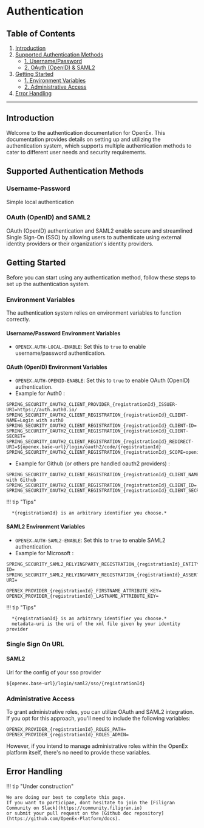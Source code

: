 # Authentication

## Table of Contents

1. [Introduction](#introduction)
2. [Supported Authentication Methods](#supported-authentication-methods)
   - [1. Username/Password](#username-password)
   - [2. OAuth (OpenID) & SAML2](#oauth-openid-and-saml2)
3. [Getting Started](#getting-started)
   - [1. Environment Variables](#environment-variables)
   - [2. Administrative Access](#administrative-access)
4. [Error Handling](#error-handling)

---

## Introduction

Welcome to the authentication documentation for OpenEx. This documentation provides details on setting up and utilizing the authentication system, which supports multiple authentication methods to cater to different user needs and security requirements.

## Supported Authentication Methods

### Username-Password

Simple local authentication

### OAuth (OpenID) and SAML2

OAuth (OpenID) authentication and SAML2 enable secure and streamlined Single Sign-On (SSO) by allowing users to authenticate using external identity providers or their organization's identity providers.

## Getting Started

Before you can start using any authentication method, follow these steps to set up the authentication system.

### Environment Variables

The authentication system relies on environment variables to function correctly.

#### Username/Password Environment Variables

- `OPENEX.AUTH-LOCAL-ENABLE`: Set this to `true` to enable username/password authentication.

#### OAuth (OpenID) Environment Variables

- `OPENEX.AUTH-OPENID-ENABLE`: Set this to `true` to enable OAuth (OpenID) authentication.
- Example for Auth0 :

```properties
SPRING_SECURITY_OAUTH2_CLIENT_PROVIDER_{registrationId}_ISSUER-URI=https://auth.auth0.io/
SPRING_SECURITY_OAUTH2_CLIENT_REGISTRATION_{registrationId}_CLIENT-NAME=Login with auth0
SPRING_SECURITY_OAUTH2_CLIENT_REGISTRATION_{registrationId}_CLIENT-ID=
SPRING_SECURITY_OAUTH2_CLIENT_REGISTRATION_{registrationId}_CLIENT-SECRET=
SPRING_SECURITY_OAUTH2_CLIENT_REGISTRATION_{registrationId}_REDIRECT-URI=${openex.base-url}/login/oauth2/code/{registrationId}
SPRING_SECURITY_OAUTH2_CLIENT_REGISTRATION_{registrationId}_SCOPE=openid,profile,email
```

- Example for Github (or others pre handled oauth2 providers) :

```properties
SPRING_SECURITY_OAUTH2_CLIENT_REGISTRATION_{registrationId}_CLIENT_NAME=Login with Github
SPRING_SECURITY_OAUTH2_CLIENT_REGISTRATION_{registrationId}_CLIENT_ID=
SPRING_SECURITY_OAUTH2_CLIENT_REGISTRATION_{registrationId}_CLIENT_SECRET=
```

!!! tip "Tips"

      *{registrationId} is an arbitrary identifier you choose.*

#### SAML2 Environment Variables

- `OPENEX.AUTH-SAML2-ENABLE`: Set this to `true` to enable SAML2 authentication.
- Example for Microsoft :

```properties
SPRING_SECURITY_SAML2_RELYINGPARTY_REGISTRATION_{registrationId}_ENTITY-ID=
SPRING_SECURITY_SAML2_RELYINGPARTY_REGISTRATION_{registrationId}_ASSERTINGPARTY_METADATA-URI=

OPENEX_PROVIDER_{registrationId}_FIRSTNAME_ATTRIBUTE_KEY=
OPENEX_PROVIDER_{registrationId}_LASTNAME_ATTRIBUTE_KEY=
```

!!! tip "Tips"
     
      *{registrationId} is an arbitrary identifier you choose.*
      metadata-uri is the uri of the xml file given by your identity provider

### Single Sign On URL

#### SAML2

Url for the config of your sso provider
```
${openex.base-url}/login/saml2/sso/{registrationId}
```


### Administrative Access

To grant administrative roles, you can utilize OAuth and SAML2 integration. If you opt for this approach, you'll need to include the following variables:

```properties
OPENEX_PROVIDER_{registrationId}_ROLES_PATH=
OPENEX_PROVIDER_{registrationId}_ROLES_ADMIN=
```

However, if you intend to manage administrative roles within the OpenEx platform itself, there's no need to provide these variables.


## Error Handling

!!! tip "Under construction"

    We are doing our best to complete this page. 
    If you want to participae, dont hesitate to join the [Filigran Community on Slack](https://community.filigran.io) 
    or submit your pull request on the [Github doc repository](https://github.com/OpenEx-Platform/docs).
